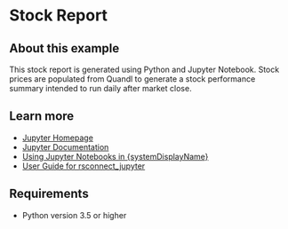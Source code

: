 # Stock Report

## About this example

This stock report is generated using Python and Jupyter Notebook. Stock prices are populated from Quandl to generate a stock performance summary intended to run daily after market close.


## Learn more

* [Jupyter Homepage](https://jupyter.org/)
* [Jupyter Documentation](https://jupyter.org/documentation)
* [Using Jupyter Notebooks in {systemDisplayName}](https://docs.rstudio.com/connect/user/jupyter-notebook/)
* [User Guide for rsconnect_jupyter](https://docs.rstudio.com/rsconnect-jupyter/)

## Requirements

* Python version 3.5 or higher

<!-- NOTE: this file is generated -->
